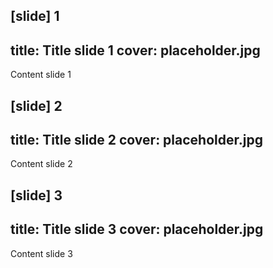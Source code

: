 [slide] 1
---
title: Title slide 1
cover: placeholder.jpg
---
Content slide 1

[slide] 2
---
title: Title slide 2
cover: placeholder.jpg
---
Content slide 2

[slide] 3
---
title: Title slide 3
cover: placeholder.jpg
---
Content slide 3